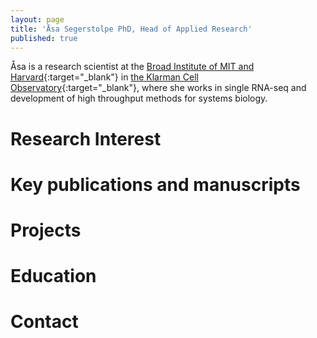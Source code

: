 ```yaml
---
layout: page
title: 'Åsa Segerstolpe PhD, Head of Applied Research'
published: true
---
```



Åsa is a research scientist at the [Broad Institute of MIT and Harvard](https://www.broadinstitute.org/){:target="_blank"} in [the Klarman Cell Observatory](https://www.broadinstitute.org/klarman-cell-observatory){:target="_blank"}, where she works in single RNA-seq and development of high throughput methods for systems biology.

# Research Interest




# Key publications and manuscripts



# Projects


# Education


# Contact

